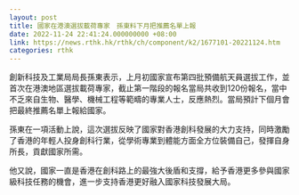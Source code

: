 ```yaml
---
layout: post
title: 國家在港澳選拔載荷專家　孫東料下月把推薦名單上報
date: 2022-11-24 22:41:24.000000000 +08:00
link: https://news.rthk.hk/rthk/ch/component/k2/1677101-20221124.htm
categories: rthk
---
```


創新科技及工業局局長孫東表示，上月初國家宣布第四批預備航天員選拔工作，並首次在港澳地區選拔載荷專家，截止第一階段的報名當局共收到120份報名，當中不乏來自生物、醫學、機械工程等範疇的專業人士，反應熱烈。當局預計下個月會把最終推薦名單上報給國家。

孫東在一項活動上說，這次選拔反映了國家對香港創科發展的大力支持，同時激勵了香港的年輕人投身創科行業，從學術專業到體能方面全方位裝備自己，發揮自身所長，貢獻國家所需。

他又說，國家一直是香港在創科路上的最強大後盾和支撐，給予香港更多參與國家級科技任務的機會，進一步支持香港更好融入國家科技發展大局。
